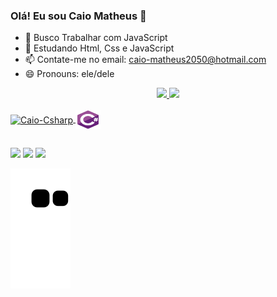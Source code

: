 ### Olá! Eu sou Caio Matheus 👋

- 🔭 Busco Trabalhar com JavaScript
- 🌱 Estudando Html, Css e JavaScript
- 📫 Contate-me no email: caio-matheus2050@hotmail.com
- 😄 Pronouns: ele/dele

<div align="center">
  <a href="https://github.com/caiomatheus16">
  <img height="180em" src="https://github-readme-stats.vercel.app/api?username=caiomatheus16&show_icons=true&theme=dark&include_all_commits=true&count_private=true"/>
  <img height="180em" src="https://github-readme-stats.vercel.app/api/top-langs/?username=caiomatheus16&layout=compact&langs_count=7&theme=dark"/>
</div>

<div style="display: inline_block"><br>
  <img align="center" alt="Caio-Csharp" height="30" width="40" src="https://cdn.jsdelivr.net/gh/devicons/devicon/icons/java/java-original.svg">
  <img align="center" alt="Caio-Java" height="30" width="40" src="https://raw.githubusercontent.com/devicons/devicon/master/icons/csharp/csharp-original.svg">
  </div>
  
  ##
  
  <div> 
  <a href="https://www.instagram.com/caio3281/" target="_blank"><img src="https://img.shields.io/badge/-Instagram-%23E4405F?style=for-the-badge&logo=instagram&logoColor=white" target="_blank"></a>
  <a href = "mailto:caio-matheus2050@hotmail.com"><img src="https://img.shields.io/badge/-Gmail-%23333?style=for-the-badge&logo=gmail&logoColor=white" target="_blank"></a>
  <a href="https://www.linkedin.com/in/caio-matheus-111830210/" target="_blank"><img src="https://img.shields.io/badge/-LinkedIn-%230077B5?style=for-the-badge&logo=linkedin&logoColor=white" target="_blank"></a> 
 
  ![Snake animation](https://github.com/caiomatheus16/caiomatheus16/blob/output/github-contribution-grid-snake.svg)
 
</div>
